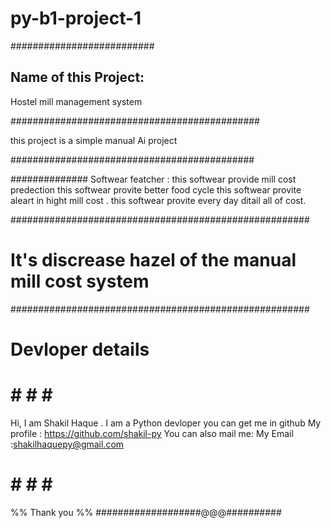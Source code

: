 # py-b1-project-1
##########################
## Name of this Project:
Hostel mill management system

#############################################

this project is a simple manual Ai project

############################################

##############
Softwear featcher :
this softwear provide mill cost predection
this softwear provite better food cycle
this softwear provite aleart in hight mill cost .
this softwear provite every day ditail all of cost.

######################################################

# It's discrease hazel of the manual mill cost system

######################################################
# Devloper details
#   #   #   #   #
Hi, I am Shakil Haque . I am a Python devloper
you can get me in github
My profile : https://github.com/shakil-py
You can also mail me:
My Email :shakilhaquepy@gmail.com

#   #   #   #   #
%% Thank you %%
###################@@@##########
